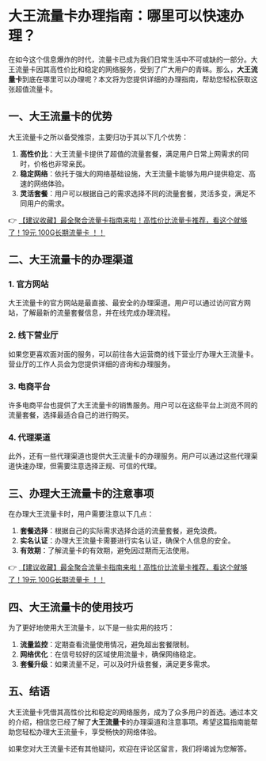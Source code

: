 # 大王流量卡办理指南：哪里可以快速办理？

在如今这个信息爆炸的时代，流量卡已成为我们日常生活中不可或缺的一部分。大王流量卡因其高性价比和稳定的网络服务，受到了广大用户的青睐。那么，**大王流量卡**到底在哪里可以办理呢？本文将为您提供详细的办理指南，帮助您轻松获取这张超值流量卡。

## 一、大王流量卡的优势

大王流量卡之所以备受推崇，主要归功于其以下几个优势：

1. **高性价比**：大王流量卡提供了超值的流量套餐，满足用户日常上网需求的同时，价格也非常亲民。
2. **稳定网络**：依托于强大的网络基础设施，大王流量卡能够为用户提供稳定、高速的网络体验。
3. **灵活套餐**：用户可以根据自己的需求选择不同的流量套餐，灵活多变，满足不同用户的需求。

👉 [【建议收藏】最全聚合流量卡指南来啦！高性价比流量卡推荐，看这个就够了！19元 100G长期流量卡 ！！](https://bit.ly/Liuliangka)

## 二、大王流量卡的办理渠道

### 1. 官方网站

大王流量卡的官方网站是最直接、最安全的办理渠道。用户可以通过访问官方网站，了解最新的流量套餐信息，并在线完成办理流程。

### 2. 线下营业厅

如果您更喜欢面对面的服务，可以前往各大运营商的线下营业厅办理大王流量卡。营业厅的工作人员会为您提供详细的咨询和办理服务。

### 3. 电商平台

许多电商平台也提供了大王流量卡的销售服务。用户可以在这些平台上浏览不同的流量套餐，选择最适合自己的进行购买。

### 4. 代理渠道

此外，还有一些代理渠道也提供大王流量卡的办理服务。用户可以通过这些代理渠道快速办理，但需要注意选择正规、可信的代理。

## 三、办理大王流量卡的注意事项

在办理大王流量卡时，用户需要注意以下几点：

1. **套餐选择**：根据自己的实际需求选择合适的流量套餐，避免浪费。
2. **实名认证**：办理大王流量卡需要进行实名认证，确保个人信息的安全。
3. **有效期**：了解流量卡的有效期，避免因过期而无法使用。

👉 [【建议收藏】最全聚合流量卡指南来啦！高性价比流量卡推荐，看这个就够了！19元 100G长期流量卡 ！！](https://bit.ly/Liuliangka)

## 四、大王流量卡的使用技巧

为了更好地使用大王流量卡，以下是一些实用的技巧：

1. **流量监控**：定期查看流量使用情况，避免超出套餐限制。
2. **网络优化**：在信号较好的区域使用流量卡，确保网络稳定。
3. **套餐升级**：如果流量不足，可以及时升级套餐，满足更多需求。

## 五、结语

大王流量卡凭借其高性价比和稳定的网络服务，成为了众多用户的首选。通过本文的介绍，相信您已经了解了**大王流量卡**的办理渠道和注意事项。希望这篇指南能帮助您轻松办理大王流量卡，享受畅快的网络体验。

如果您对大王流量卡还有其他疑问，欢迎在评论区留言，我们将竭诚为您解答。